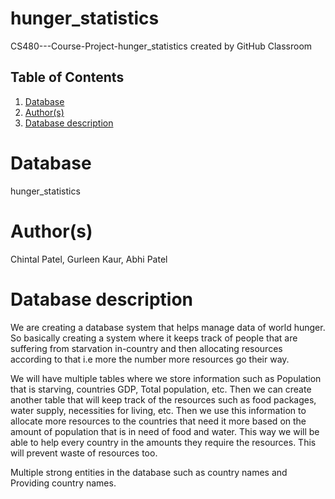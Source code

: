 # hunger_statistics
CS480---Course-Project-hunger_statistics created by GitHub Classroom

## Table of Contents
1. [Database](#database)
1. [Author(s)](#author)
1. [Database description](#description)
 
# Database
hunger_statistics
# Author(s)
Chintal Patel,
Gurleen Kaur,
Abhi Patel
# Database description
We are creating a database system that helps manage data of world hunger. So basically creating a system where it keeps track of people 
that are suffering from starvation in-country and then allocating resources according to that i.e more the number more resources go their way.

We will have multiple tables where we store information such as Population that is starving, countries GDP, Total population, etc. Then we can 
create another table that will keep track of the resources such as food packages, water supply, necessities for living, etc. Then we use this information 
to allocate more resources to the countries that need it more based on the amount of population that is in need of food and water. This way we will be 
able to help every country in the amounts they require the resources. This will prevent waste of resources too.

Multiple strong entities in the database such as country names and Providing country names.
